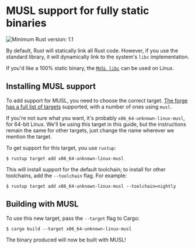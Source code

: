 # MUSL support for fully static binaries

![Minimum Rust version: 1.1](https://img.shields.io/badge/Minimum%20Rust%20Version-1.1-brightgreen.svg)

By default, Rust will statically link all Rust code. However, if you use the
standard library, it will dynamically link to the system's `libc`
implementation.

If you'd like a 100% static binary, the [`MUSL
libc`](https://www.musl-libc.org/) can be used on Linux.

## Installing MUSL support

To add support for MUSL, you need to choose the correct target. [The forge
has a full list of
targets](https://forge.rust-lang.org/platform-support.html) supported,
with a number of ones using `musl`.

If you're not sure what you want, it's probably `x86_64-unknown-linux-musl`,
for 64-bit Linux. We'll be using this target in this guide, but the
instructions remain the same for other targets, just change the name wherever
we mention the target.

To get support for this target, you use `rustup`:

```console
$ rustup target add x86_64-unknown-linux-musl
```

This will install support for the default toolchain; to install for other toolchains,
add the `--toolchain` flag. For example:

```console
$ rustup target add x86_64-unknown-linux-musl --toolchain=nightly
```

## Building with MUSL

To use this new target, pass the `--target` flag to Cargo:

```console
$ cargo build --target x86_64-unknown-linux-musl
```

The binary produced will now be built with MUSL!